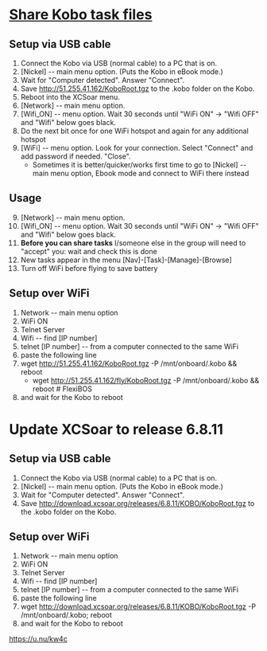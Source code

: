 # [Share Kobo task files](https://u.nu/sal)
## Setup via USB cable 
1. Connect the Kobo via USB (normal cable) to a PC that is on.
2. [Nickel] -- main menu option.  (Puts the Kobo in eBook mode.)
3. Wait for "Computer detected".  Answer "Connect".
4. Save <http://51.255.41.162/KoboRoot.tgz> to the .kobo folder on the Kobo.  
5. Reboot into the XCSoar menu.
6. [Network] -- main menu option.  
7. [Wifi_ON] -- menu option. Wait 30 seconds until "WiFi ON" -> "Wifi OFF" and "Wifi" below goes black.
8. Do the next bit once for one WiFi hotspot and again for any additional hotspot
9. [WiFi] -- menu option. Look for your connection.  Select "Connect" and add password if needed.  "Close".
    - Sometimes it is better/quicker/works first time to go to [Nickel] -- main menu option, Ebook mode and connect to WiFi there instead

## Usage 
9. [Network] -- main menu option.  
10. [Wifi_ON] -- menu option. Wait 30 seconds until "WiFi ON" -> "Wifi OFF" and "Wifi" below goes black.
11. **Before you can share tasks** I/someone else in the group will need to "accept" you: wait and check this is done
12. New tasks appear in the menu [Nav]-[Task]-[Manage]-[Browse]
13. Turn off WiFi before flying to save battery
 
## Setup over WiFi 
1. Network -- main menu option
2. WiFi ON
3. Telnet Server
4. Wifi -- find [IP number]
5. telnet [IP number] -- from a computer connected to the same WiFi 
6. paste the following line
7. wget http://51.255.41.162/KoboRoot.tgz -P /mnt/onboard/.kobo && reboot
   - wget http://51.255.41.162/fly/KoboRoot.tgz -P /mnt/onboard/.kobo && reboot # FlexiBOS
8. and wait for the Kobo to reboot

# Update XCSoar to release 6.8.11
## Setup via USB cable 
1. Connect the Kobo via USB (normal cable) to a PC that is on.
2. [Nickel] -- main menu option.  (Puts the Kobo in eBook mode.)
3. Wait for "Computer detected".  Answer "Connect".
4. Save <http://download.xcsoar.org/releases/6.8.11/KOBO/KoboRoot.tgz> to the .kobo folder on the Kobo.  

## Setup over WiFi
1. Network -- main menu option
2. WiFi ON
3. Telnet Server
4. Wifi -- find [IP number]
5. telnet [IP number] -- from a computer connected to the same WiFi 
6. paste the following line 
7. wget http://download.xcsoar.org/releases/6.8.11/KOBO/KoboRoot.tgz -P /mnt/onboard/.kobo; reboot
8. and wait for the Kobo to reboot

<https://u.nu/kw4c>